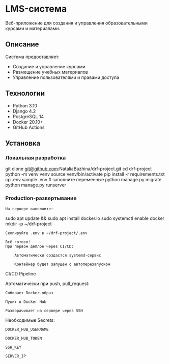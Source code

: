 # LMS-система

Веб-приложение для создания и управления образовательными курсами и материалами.

## Описание

Система предоставляет:
- Создание и управление курсами
- Размещение учебных материалов
- Управление пользователями и правами доступа

## Технологии

- Python 3.10
- Django 4.2
- PostgreSQL 14
- Docker 20.10+
- GitHub Actions

## Установка

### Локальная разработка

git clone git@github.com:NataliaBazhina/drf-project.git
cd drf-project
python -m venv venv
source venv/bin/activate
pip install -r requirements.txt
cp .env.sample .env  # заполните переменные
python manage.py migrate
python manage.py runserver

### Production-развертывание

    На сервере выполните:

sudo apt update && sudo apt install docker.io
sudo systemctl enable docker
mkdir -p ~/drf-project

    Скопируйте .env в ~/drf-project/.env

    Всё готово!
    При первом деплое через CI/CD:

        Автоматически создастся systemd-сервис

        Контейнер будет запущен с автоперезапуском

CI/CD Pipeline

Автоматически при push, pull_request:

    Собирает Docker-образ

    Пушит в Docker Hub

    Разворачивает на сервере через SSH

Необходимые Secrets:

    DOCKER_HUB_USERNAME

    DOCKER_HUB_TOKEN

    SSH_KEY

    SERVER_IP